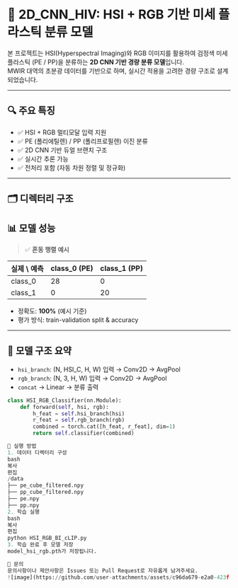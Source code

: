 # 🧪 2D_CNN_HIV: HSI + RGB 기반 미세 플라스틱 분류 모델

본 프로젝트는 HSI(Hyperspectral Imaging)와 RGB 이미지를 활용하여 검정색 미세 플라스틱 (PE / PP)을 분류하는 **2D CNN 기반 경량 분류 모델**입니다.  
MWIR 대역의 초분광 데이터를 기반으로 하며, 실시간 적용을 고려한 경량 구조로 설계되었습니다.

---

## 🔍 주요 특징

- ✅ HSI + RGB 멀티모달 입력 지원
- ✅ PE (폴리에틸렌) / PP (폴리프로필렌) 이진 분류
- ✅ 2D CNN 기반 듀얼 브랜치 구조
- ✅ 실시간 추론 가능
- ✅ 전처리 포함 (자동 차원 정렬 및 정규화)

---

## 🗂️ 디렉터리 구조
## 📊 모델 성능

> ✅ **혼동 행렬 예시**

| 실제 \ 예측 | class_0 (PE) | class_1 (PP) |
|-------------|--------------|--------------|
| class_0     | 28           | 0            |
| class_1     | 0            | 20           |

- 정확도: **100%** (예시 기준)
- 평가 방식: train-validation split & accuracy

---

## 🧠 모델 구조 요약

- `hsi_branch`: (N, HSI_C, H, W) 입력 → Conv2D → AvgPool
- `rgb_branch`: (N, 3, H, W) 입력 → Conv2D → AvgPool
- `concat` → Linear → 분류 출력

```python
class HSI_RGB_Classifier(nn.Module):
    def forward(self, hsi, rgb):
        h_feat = self.hsi_branch(hsi)
        r_feat = self.rgb_branch(rgb)
        combined = torch.cat([h_feat, r_feat], dim=1)
        return self.classifier(combined)

🚀 실행 방법
1. 데이터 디렉터리 구성
bash
복사
편집
/data
├── pe_cube_filtered.npy
├── pp_cube_filtered.npy
├── pe.npy
├── pp.npy
2. 학습 실행
bash
복사
편집
python HSI_RGB_BI_cLIP.py
3. 학습 완료 후 모델 저장
model_hsi_rgb.pth가 저장됩니다.

💬 문의
문의사항이나 제안사항은 Issues 또는 Pull Request로 자유롭게 남겨주세요.
![image](https://github.com/user-attachments/assets/c96da679-e2a0-423f-be43-109b03aae210)

